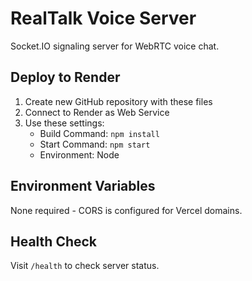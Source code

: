 # RealTalk Voice Server

Socket.IO signaling server for WebRTC voice chat.

## Deploy to Render

1. Create new GitHub repository with these files
2. Connect to Render as Web Service
3. Use these settings:
   - Build Command: `npm install`
   - Start Command: `npm start`
   - Environment: Node

## Environment Variables

None required - CORS is configured for Vercel domains.

## Health Check

Visit `/health` to check server status.

